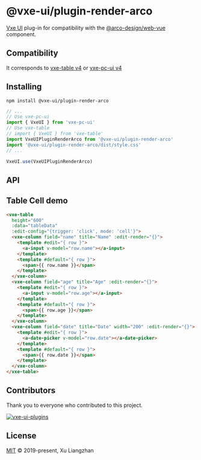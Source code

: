# @vxe-ui/plugin-render-arco

[Vxe UI](https://vxeui.com/) plug-in for compatibility with the [@arco-design/web-vue](https://www.npmjs.com/package/@arco-design/web-vue) component.

## Compatibility

It corresponds to [vxe-table v4](https://www.npmjs.com/package/vxe-table) or [vxe-pc-ui v4](https://www.npmjs.com/package/vxe-pc-ui)  

## Installing

```shell
npm install @vxe-ui/plugin-render-arco
```

```javascript
// ...
// Use vxe-pc-ui
import { VxeUI } from 'vxe-pc-ui'
// Use vxe-table
// import { VxeUI } from 'vxe-table'
import VxeUIPluginRenderArco from '@vxe-ui/plugin-render-arco'
import '@vxe-ui/plugin-render-arco/dist/style.css'
// ...

VxeUI.use(VxeUIPluginRenderArco)
```

## API

## Table Cell demo

```html
<vxe-table
  height="600"
  :data="tableData"
  :edit-config="{trigger: 'click', mode: 'cell'}">
  <vxe-column field="name" title="Name" :edit-render="{}">
    <template #edit="{ row }">
      <a-input v-model="row.name"></a-input>
    </template>
    <template #default="{ row }">
      <span>{{ row.name }}</span>
    </template>
  </vxe-column>
  <vxe-column field="age" title="Age" :edit-render="{}">
    <template #edit="{ row }">
      <a-input v-model="row.age"></a-input>
    </template>
    <template #default="{ row }">
      <span>{{ row.age }}</span>
    </template>
  </vxe-column>
  <vxe-column field="date" title="Date" width="200" :edit-render="{}">
    <template #edit="{ row }">
      <a-date-picker v-model="row.date"></a-date-picker>
    </template>
    <template #default="{ row }">
      <span>{{ row.date }}</span>
    </template>
  </vxe-column>
</vxe-table>
```

## Contributors

Thank you to everyone who contributed to this project.

[![vxe-ui-plugins](https://contrib.rocks/image?repo=x-extends/vxe-ui-plugins)](https://github.com/x-extends/vxe-ui-plugins/graphs/contributors)

## License

[MIT](LICENSE) © 2019-present, Xu Liangzhan
